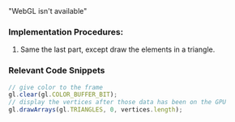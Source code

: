 <html>
<script src="../angel_common/initShaders.js"></script>
<script src="../angel_common/webgl-utils.js"></script>
<script src="../angel_common/MV.js"></script>
<script src="work1/t13.js"></script>

<script id="vertex-shader" type="x-shader/x-vertex">
	attribute vec4 vPosition;
	varying vec4 fColor;

	void main()
	{
		fColor = vec4((1.0+vPosition.xyz)/2.0, 1.0);
		gl_Position = vPosition;
	}
</script>

<script id="fragment-shader" type="x-shader/x-fragment">
	precision mediump float;
	varying vec4 fColor;

	void main()
	{
		gl_FragColor = fColor;
	}
</script>

<body>
	<canvas id='gl-canvas' height="512" width="512">
        "WebGL isn't available"
    </canvas>
</body>

</html>

### Implementation Procedures:
1. Same the last part, except draw the elements in a triangle.

### Relevant Code Snippets
```js
// give color to the frame
gl.clear(gl.COLOR_BUFFER_BIT);
// display the vertices after those data has been on the GPU
gl.drawArrays(gl.TRIANGLES, 0, vertices.length);
```
